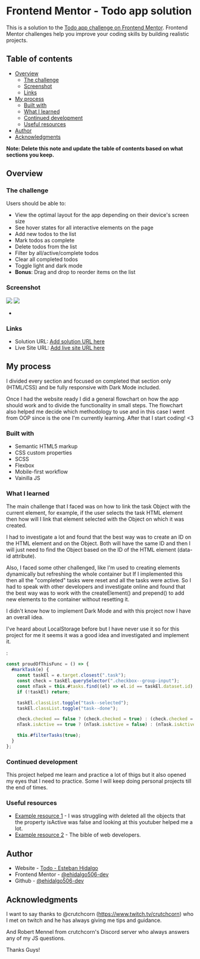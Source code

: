 # Frontend Mentor - Todo app solution

This is a solution to the [Todo app challenge on Frontend Mentor](https://www.frontendmentor.io/challenges/todo-app-Su1_KokOW). Frontend Mentor challenges help you improve your coding skills by building realistic projects.

## Table of contents

- [Overview](#overview)
  - [The challenge](#the-challenge)
  - [Screenshot](#screenshot)
  - [Links](#links)
- [My process](#my-process)
  - [Built with](#built-with)
  - [What I learned](#what-i-learned)
  - [Continued development](#continued-development)
  - [Useful resources](#useful-resources)
- [Author](#author)
- [Acknowledgments](#acknowledgments)

**Note: Delete this note and update the table of contents based on what sections you keep.**

## Overview

### The challenge

Users should be able to:

- View the optimal layout for the app depending on their device's screen size
- See hover states for all interactive elements on the page
- Add new todos to the list
- Mark todos as complete
- Delete todos from the list
- Filter by all/active/complete todos
- Clear all completed todos
- Toggle light and dark mode
- **Bonus**: Drag and drop to reorder items on the list

### Screenshot

![](./screenshot.jpg)
![](./screenshot2.jpg)

-

### Links

- Solution URL: [Add solution URL here](https://your-solution-url.com)
- Live Site URL: [Add live site URL here](https://ehidalgo506-dev.github.io/TodoApp/)

## My process

I divided every section and focused on completed that section only (HTML/CSS) and be fully responsive with Dark Mode included.

Once I had the website ready I did a general flowchart on how the app should work and to divide the functionality in small steps. The flowchart also helped me decide which methodology to use and in this case I went from OOP since is the one I'm currently learning. After that I start coding! <3

### Built with

- Semantic HTML5 markup
- CSS custom properties
- SCSS
- Flexbox
- Mobile-first workflow
- Vainilla JS

### What I learned

The main challenge that I faced was on how to link the task Object with the current element, for example, if the user selects the task HTML element then how will I link that element selected with the Object on which it was created.

I had to investigate a lot and found that the best way was to create an ID on the HTML element and on the Object. Both will have the same ID and then I will just need to find the Object based on the ID of the HTML element (data-id attribute).

Also, I faced some other challenged, like I'm used to creating elements dynamically but refreshing the whole container but If I implemented this then all the "completed" tasks were reset and all the tasks were active. So I had to speak with other developers and investigate online and found that the best way was to work with the createElement() and prepend() to add new elements to the container without resetting it.

I didn't know how to implement Dark Mode and with this project now I have an overall idea.

I've heard about LocalStorage before but I have never use it so for this project for me it seems it was a good idea and investigated and implement it.

:

```js
const proudOfThisFunc = () => {
  #markTask(e) {
    const taskEl = e.target.closest(".task");
    const check = taskEl.querySelector(".checkbox--group-input");
    const nTask = this.#tasks.find((el) => el.id == taskEl.dataset.id);
    if (!taskEl) return;

    taskEl.classList.toggle("task--selected");
    taskEl.classList.toggle("task--done");

    check.checked == false ? (check.checked = true) : (check.checked = false);
    nTask.isActive == true ? (nTask.isActive = false) : (nTask.isActive = true);

    this.#filterTasks(true);
  }
};
```

### Continued development

This project helped me learn and practice a lot of thigs but it also opened my eyes that I need to practice. Some I will keep doing personal projects till the end of times.

### Useful resources

- [Example resource 1](https://www.youtube.com/watch?v=P69ItyngM-0&t=188s&ab_channel=Codementor) - I was struggling with deleted all the objects that the property isActive was false and looking at this youtuber helped me a lot.
- [Example resource 2](https://developer.mozilla.org/en-US/) - The bible of web developers.

## Author

- Website - [Todo - Esteban Hidalgo](https://www.your-site.com)
- Frontend Mentor - [@ehidalgo506-dev](https://www.frontendmentor.io/profile/@ehidalgo506-dev)
- Github - [@ehidalgo506-dev](https://github.com/ehidalgo506-dev)

## Acknowledgments

I want to say thanks to @crutchcorn (https://www.twitch.tv/crutchcorn) who I met on twitch and he has always giving me tips and guidance.

And Robert Mennel from crutchcorn's Discord server who always answers any of my JS questions.

Thanks Guys!
